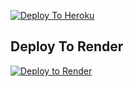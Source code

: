[![Deploy To Heroku](https://www.herokucdn.com/deploy/button.svg)](https://heroku.com/deploy?template=https://github.com/SAURABHKUMARCHAUHAN1203/ANACONDA-PUBLIC)
                     
## Deploy To Render

[![Deploy to Render](https://render.com/images/deploy-to-render-button.svg)](https://render.com/deploy?repo=https://github.com/nitinyadav798906/Nagin/)
